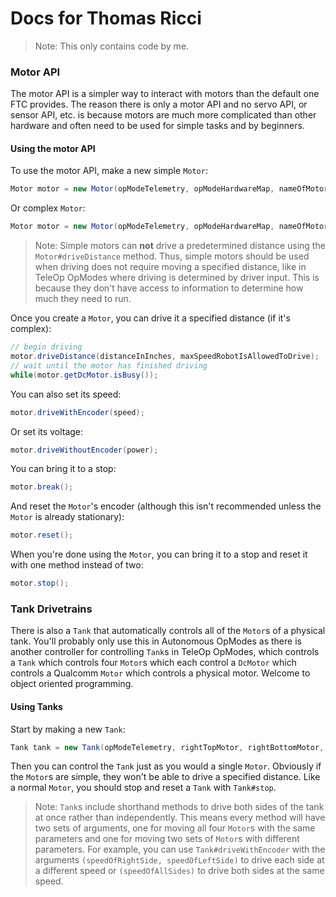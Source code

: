 [comment]: <> (---)

[comment]: <> (permalink: /guide/Thomas-Ricci)

[comment]: <> (---)

# Docs for Thomas Ricci

> Note:
> This only contains code by me.

### Motor API
The motor API is a simpler way to interact with motors than the default one FTC provides. The reason there is only a motor API and no servo API, or sensor API, etc. is because motors are much more complicated than other hardware and often need to be used for simple tasks and by beginners.
#### Using the motor API
To use the motor API, make a new simple `Motor`:
```java
Motor motor = new Motor(opModeTelemetry, opModeHardwareMap, nameOfMotorInConfiguration, DcMotorSimple.Direction.DIRECTION_OF_MOTOR);
```
Or complex `Motor`:
```java
Motor motor = new Motor(opModeTelemetry, opModeHardwareMap, nameOfMotorInConfiguration, DcMotorSimple.Direction.DIRECTION_OF_MOTOR, encoderCountsPerMotorRevolution, physicalGearReductionOfMotor, radiusOfAttachmentToMotor);
```
> Note:
> Simple motors can **not** drive a predetermined distance using the `Motor#driveDistance` method. Thus, simple motors should be used when driving does not require moving a specified distance, like in TeleOp OpModes where driving is determined by driver input. This is because they don't have access to information to determine how much they need to run.

Once you create a `Motor`, you can drive it a specified distance (if it's complex):
```java
// begin driving
motor.driveDistance(distanceInInches, maxSpeedRobotIsAllowedToDrive);
// wait until the motor has finished driving
while(motor.getDcMotor.isBusy());
```
You can also set its speed:
```java
motor.driveWithEncoder(speed);
```
Or set its voltage:
```java
motor.driveWithoutEncoder(power);
```
You can bring it to a stop:
```java
motor.break();
```
And reset the `Motor`'s encoder (although this isn't recommended unless the `Motor` is already stationary):
```java
motor.reset();
```
When you're done using the `Motor`, you can bring it to a stop and reset it with one method instead of two:
```java
motor.stop();
```

### Tank Drivetrains
There is also a `Tank` that automatically controls all of the `Motor`s of a physical tank. You'll probably only use this in Autonomous OpModes as there is another controller for controlling `Tank`s in TeleOp OpModes, which controls a `Tank` which controls four `Motor`s which each control a `DcMotor` which controls a Qualcomm `Motor` which controls a physical motor. Welcome to object oriented programming.
#### Using Tanks
Start by making a new `Tank`:
```java
Tank tank = new Tank(opModeTelemetry, rightTopMotor, rightBottomMotor, leftTopMotor, leftBottomMotor);
```
Then you can control the `Tank` just as you would a single `Motor`. Obviously if the `Motor`s are simple, they won't be able to drive a specified distance. Like a normal `Motor`, you should stop and reset a `Tank` with `Tank#stop`.
> Note:
> `Tank`s include shorthand methods to drive both sides of the tank at once rather than independently. This means every method will have two sets of arguments, one for moving all four `Motor`s with the same parameters and one for moving two sets of `Motor`s with different parameters.
> For example, you can use `Tank#driveWithEncoder` with the arguments `(speedOfRightSide, speedOfLeftSide)` to drive each side at a different speed or `(speedOfAllSides)` to drive both sides at the same speed.